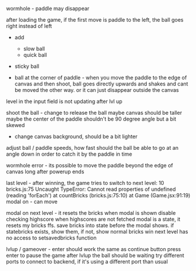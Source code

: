 wormhole - paddle may disappear

after loading the game, if the first move is paddle to the left, the ball goes right instead of left

- add

  - slow ball
  - quick ball

- sticky ball

* ball at the corner of paddle - when you move the paddle to the edge of canvas and then shoot, ball goes directly upwards and shakes and cant be moved the other way. or it can just disappear outside the canvas

level in the input field is not updating after lvl up

shoot the ball - change to release the ball maybe
canvas should be taller
maybe the center of the paddle shouldn't be 90 degree angle but a bit skewed

- change canvas background, should be a bit lighter

adjust ball / paddle speeds, how fast should the ball be able to go at an angle down in order to catch it by the paddle in time

wormhole error - its possible to move the paddle beyond the edge of canvas long after powerup ends

last level - after winning, the game tries to switch to next level:
10
bricks.js:75 Uncaught TypeError: Cannot read properties of undefined (reading 'forEach')
at countBricks (bricks.js:75:10)
at Game (Game.jsx:91:19)
modal on - can move

modal on next level - it resets the bricks when modal is shown
disable checking highscore when highscores are not fetched
modal is a state, it resets my bricks ffs. save bricks into state before the modal shows. if statebricks exists, show them, if not, show normal bricks
win next level has no access to setsavedbricks function

lvlup / gameover - enter should work the same as continue button
press enter to pause the game
after lvlup the ball should be waiting
try different ports to connect to backend, if it's using a different port than usual

